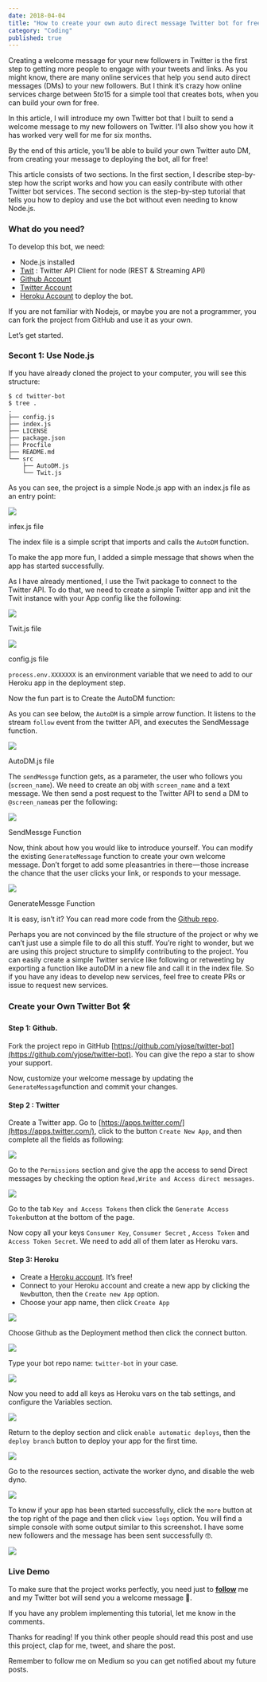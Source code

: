 ```yaml
---
date: 2018-04-04
title: "How to create your own auto direct message Twitter bot for free 💬"
category: "Coding"
published: true
---
```


Creating a welcome message for your new followers in Twitter is the first step to getting more people to engage with your tweets and links. As you might know, there are many online services that help you send auto direct messages (DMs) to your new followers. But I think it’s crazy how online services charge between $5 to$15 for a simple tool that creates bots, when you can build your own for free.

In this article, I will introduce my own Twitter bot that I built to send a welcome message to my new followers on Twitter. I’ll also show you how it has worked very well for me for six months.

By the end of this article, you’ll be able to build your own Twitter auto DM, from creating your message to deploying the bot, all for free!

This article consists of two sections. In the first section, I describe step-by-step how the script works and how you can easily contribute with other Twitter bot services. The second section is the step-by-step tutorial that tells you how to deploy and use the bot without even needing to know Node.js.

### What do you need?

To develop this bot, we need:

- Node.js installed
- [Twit](https://github.com/ttezel/twit) : Twitter API Client for node (REST & Streaming API)
- [Github Account](https://github.com/)
- [Twitter Account](https://twitter.com/)
- [Heroku Account](https://www.heroku.com/) to deploy the bot.

If you are not familiar with Nodejs, or maybe you are not a programmer, you can fork the project from GitHub and use it as your own.

Let’s get started.

### Secont 1: Use Node.js

If you have already cloned the project to your computer, you will see this structure:

```
$ cd twitter-bot
$ tree .
.
├── config.js
├── index.js
├── LICENSE
├── package.json
├── Procfile
├── README.md
└── src
    ├── AutoDM.js
    └── Twit.js
```

As you can see, the project is a simple Node.js app with an index.js file as an entry point:

![](https://cdn-images-1.medium.com/max/1600/1*Y-eOVjfnFZYCN5LQUblrhw.png)

infex.js file

The index file is a simple script that imports and calls the `AutoDM` function.

To make the app more fun, I added a simple message that shows when the app has started successfully.

As I have already mentioned, I use the Twit package to connect to the Twitter API. To do that, we need to create a simple Twitter app and init the Twit instance with your App config like the following:

![](https://cdn-images-1.medium.com/max/1600/1*X4jq7jTLSq346ho5Y7WJ5A.png)

Twit.js file

![](https://cdn-images-1.medium.com/max/1600/1*gpIo0pnMOEGV_ApszXz-0A.png)

config.js file

`process.env.XXXXXXX` is an environment variable that we need to add to our Heroku app in the deployment step.

Now the fun part is to Create the AutoDM function:

As you can see below, the `AutoDM` is a simple arrow function. It listens to the stream `follow` event from the twitter API, and executes the SendMessage function.

![](https://cdn-images-1.medium.com/max/1600/0*kGF0ObTjFW4zIVA2.)

AutoDM.js file

The `sendMessge` function gets, as a parameter, the user who follows you (`screen_name`). We need to create an obj with `screen_name` and a text message. We then send a post request to the Twitter API to send a DM to `@screen_name`as per the following:

![](https://cdn-images-1.medium.com/max/1600/1*8RHHjhuP5MMix6iyB1oFQA.png)

SendMessge Function

Now, think about how you would like to introduce yourself. You can modify the existing `GenerateMessage` function to create your own welcome message. Don’t forget to add some pleasantries in there — those increase the chance that the user clicks your link, or responds to your message.

![](https://cdn-images-1.medium.com/max/1600/1*vsCpSy_gRmkKavZeyzF9WA.png)

GenerateMessge Function

It is easy, isn’t it? You can read more code from the [Github repo](https://github.com/yjose/twitter-bot).

Perhaps you are not convinced by the file structure of the project or why we can’t just use a simple file to do all this stuff. You’re right to wonder, but we are using this project structure to simplify contributing to the project. You can easily create a simple Twitter service like following or retweeting by exporting a function like autoDM in a new file and call it in the index file. So if you have any ideas to develop new services, feel free to create PRs or issue to request new services.

### Create your Own Twitter Bot 🛠

#### Step 1: Github.

Fork the project repo in GitHub [https://github.com/yjose/twitter-bot](https://github.com/yjose/twitter-bot). You can give the repo a star to show your support.

Now, customize your welcome message by updating the `GenerateMessage`function and commit your changes.

#### Step 2 : Twitter

Create a Twitter app. Go to [https://apps.twitter.com/](https://apps.twitter.com/), click to the button `Create New App`, and then complete all the fields as following:

![](https://cdn-images-1.medium.com/max/1600/1*Gr9ggwyDcJgSnK-T8U3_JQ.png)

Go to the `Permissions` section and give the app the access to send Direct messages by checking the option `Read,Write and Access direct messages`.

![](https://cdn-images-1.medium.com/max/1600/1*m8qV-_h0eK4yMSofD0qINQ.png)

Go to the tab `Key and Access Tokens` then click the `Generate Access Token`button at the bottom of the page.

Now copy all your keys `Consumer Key`, `Consumer Secret` , `Access Token` and `Access Token Secret`. We need to add all of them later as Heroku vars.

#### Step 3: Heroku

- Create a [Heroku account](https://dashboard.heroku.com/). It’s free!
- Connect to your Heroku account and create a new app by clicking the `New`button, then the `Create new App` option.
- Choose your app name, then click `Create App`

![](https://cdn-images-1.medium.com/max/2000/1*J7tbxXiRzeOZTlyzIvYxOg.png)

Choose Github as the Deployment method then click the connect button.

![](https://cdn-images-1.medium.com/max/2000/1*QETgzVnscTLIxuD9XFEV5g.png)

Type your bot repo name: `twitter-bot` in your case.

![](https://cdn-images-1.medium.com/max/2000/1*nX4Zcbm77GVLmu9s7NWwSQ.png)

Now you need to add all keys as Heroku vars on the tab settings, and configure the Variables section.

![](https://cdn-images-1.medium.com/max/2000/1*VJgHnF6orcT1PGvyi_JxHA.png)

Return to the deploy section and click `enable automatic deploys`, then the `deploy branch` button to deploy your app for the first time.

![](https://cdn-images-1.medium.com/max/2000/1*fbJDa_hPhcR5ZTByd4rIZQ.png)

Go to the resources section, activate the worker dyno, and disable the web dyno.

![](https://cdn-images-1.medium.com/max/2000/1*rBSbnSWgrV0d0_lHh38JkQ.png)

To know if your app has been started successfully, click the `more` button at the top right of the page and then click `view logs` option. You will find a simple console with some output similar to this screenshot. I have some new followers and the message has been sent successfully 🤓.

![](https://cdn-images-1.medium.com/max/2000/1*_IH2z4FhXeew5u5PGgW8Nw.png)

### Live Demo

To make sure that the project works perfectly, you need just to [**follow**](https://twitter.com/ElaziziYoussouf) me and my Twitter bot will send you a welcome message 🤗.

If you have any problem implementing this tutorial, let me know in the comments.

Thanks for reading! If you think other people should read this post and use this project, clap for me, tweet, and share the post.

Remember to follow me on Medium so you can get notified about my future posts.
